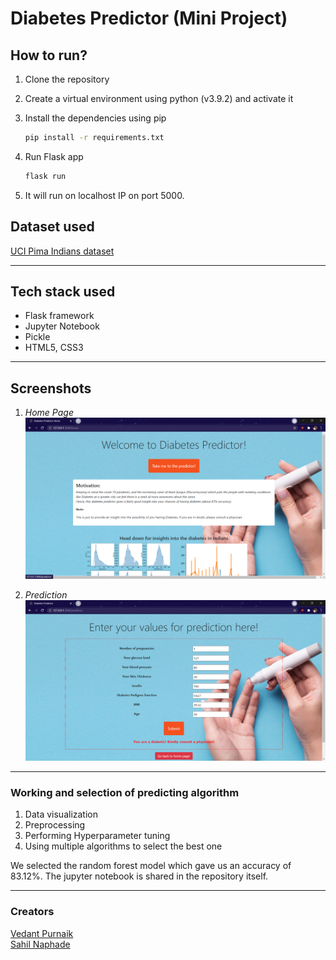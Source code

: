 # Diabetes Predictor (Mini Project)

## How to run?

1. Clone the repository
2. Create a virtual environment using python (v3.9.2) and activate it
3. Install the dependencies using pip

    ```bash
    pip install -r requirements.txt
    ```

4. Run Flask app

    ```bash
    flask run
    ```

5. It will run on localhost IP on port 5000.

## Dataset used

[UCI Pima Indians dataset](https://www.kaggle.com/uciml/pima-indians-diabetes-database)

---

## Tech stack used

- Flask framework
- Jupyter Notebook
- Pickle
- HTML5, CSS3

---

## Screenshots

1. *Home Page*
![Home Page](https://github.com/ItsNaSa/Diabetes-Predictor/blob/main/Assets/HomePage.PNG)  

2. *Prediction*
![Prediction](https://github.com/ItsNaSa/Diabetes-Predictor/blob/main/Assets/Prediction.PNG)

---

### Working and selection of predicting algorithm

1. Data visualization
1. Preprocessing
1. Performing Hyperparameter tuning
1. Using multiple algorithms to select the best one

We selected the random forest model which gave us an accuracy of 83.12%. The jupyter notebook is shared in the repository itself.

---

### Creators

[Vedant Purnaik](https://github.com/VedantKP)  
[Sahil Naphade](https://github.com/ItsNaSa)
